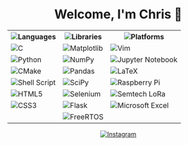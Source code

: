 <h1 align="center" dir="auto"> Welcome, I'm Chris 👋 </h1>

<!-- div align="center" dir="auto">
  <img src="https://github-readme-stats.vercel.app/api?username=cschorn01&show_icons=true" alt="Repository Stats">
</div -->

<div align="center" dir="auto">
  <table>
    <tr>
      <th><img alt="Languages" src="https://img.shields.io/badge/Languages%23ffffff.svg?style=for-the-badge&logo=Languages&logoColor=black"></th>
      <th><img alt="Libraries" src="https://img.shields.io/badge/Libraries%23ffffff.svg?style=for-the-badge&logo=Libraries&logoColor=black"></th>
      <th><img alt="Platforms" src="https://img.shields.io/badge/Platforms%23ffffff.svg?style=for-the-badge&logo=Platforms&logoColor=black"></th>
    </tr>
    <tr>
      <td><img alt="C" src="https://img.shields.io/badge/c-%2300599C.svg?style=for-the-badge&logo=c&logoColor=white"></td>
      <td><img alt="Matplotlib" src="https://img.shields.io/badge/Matplotlib-%23ffffff.svg?style=for-the-badge&logo=Matplotlib&logoColor=black"></td>
      <td><img alt="Vim" src="https://img.shields.io/badge/VIM-%2311AB00.svg?style=for-the-badge&logo=vim&logoColor=white"></td>
    </tr>
    <tr>
      <td><img alt="Python" src="https://img.shields.io/badge/python-3670A0?style=for-the-badge&logo=python&logoColor=ffdd54"></td>
      <td><img alt="NumPy" src="https://img.shields.io/badge/numpy-%23013243.svg?style=for-the-badge&logo=numpy&logoColor=white"></td>
      <td><img alt="Jupyter Notebook" src="https://img.shields.io/badge/jupyter-%23FA0F00.svg?style=for-the-badge&logo=jupyter&logoColor=white"></td>
    </tr>
    <tr>
      <td><img alt="CMake" src="https://img.shields.io/badge/CMake-%23008FBA.svg?style=for-the-badge&logo=cmake&logoColor=white"></td>
      <td><img alt="Pandas" src="https://img.shields.io/badge/pandas-%23150458.svg?style=for-the-badge&logo=pandas&logoColor=white"></td>
      <td><img alt="LaTeX" src="https://img.shields.io/badge/latex-%23008080.svg?style=for-the-badge&logo=latex&logoColor=white"></td>
    </tr>
    <tr>
      <td><img alt="Shell Script" src="https://img.shields.io/badge/shell_script-%23121011.svg?style=for-the-badge&logo=gnu-bash&logoColor=white"></td>
      <td><img alt="SciPy" src="https://img.shields.io/badge/SciPy-%230C55A5.svg?style=for-the-badge&logo=scipy&logoColor=%white"></td>
      <td><img alt="Raspberry Pi" src="https://img.shields.io/badge/-RaspberryPi-C51A4A?style=for-the-badge&logo=Raspberry-Pi"></td>
    </tr>
    <tr>
      <td><img alt="HTML5" src="https://img.shields.io/badge/html5-%23E34F26.svg?style=for-the-badge&logo=html5&logoColor=white"></td>
      <td><img alt="Selenium" src="https://img.shields.io/badge/-selenium-%43B02A?style=for-the-badge&logo=selenium&logoColor=white"></td>
      <td><img alt="Semtech LoRa" src="https://img.shields.io/badge/LoRa-1CAEED?style=for-the-badge"></td>
    </tr>
    <tr>
      <td><img alt="CSS3" src="https://img.shields.io/badge/css3-%231572B6.svg?style=for-the-badge&logo=css3&logoColor=white"></td>
      <td><img alt="Flask" src="https://img.shields.io/badge/flask-%23000.svg?style=for-the-badge&logo=flask&logoColor=white"></td>
      <td><img alt="Microsoft Excel" src="https://img.shields.io/badge/Microsoft_Excel-217346?style=for-the-badge&logo=microsoft-excel&logoColor=white">
</td>
    </tr>
      <td></td>
      <td><img alt="FreeRTOS" src="https://img.shields.io/badge/FreeRTOS-5CBA5B?style=for-the-badge"></td>
      <td></td>
    </tr>
  </table>
<div>


<div align="center" dir="auto">
  <a href="https://www.instagram.com/chris_schorn/">
    <img alt="Instagram" src="https://img.shields.io/badge/Instagram-%23E4405F.svg?style=for-the-badge&logo=Instagram&logoColor=white">
  </a>
</div>

<!-- div align="center" dir="auto"> <https://github.com/DenverCoder1/github-readme-streak-stats>
  <a href="https://git.io/streak-stats">
    <img alt="GitHub Streak" src="https://streak-stats.demolab.com/?user=cschorn01&theme=dark">
</div -->

<!-- div align="center" dir="auto">
  <img src="https://github-readme-stats.vercel.app/api/top-langs/?username=cschorn01&theme=blue-green" alt="Your Repository's Stats">
</div -->

<!--
**cschorn01/cschorn01** is a ✨ _special_ ✨ repository because its `README.md` (this file) appears on your GitHub profile.

[![Top Langs](https://github-readme-stats.vercel.app/api/top-langs/?username=cschorn01&layout=compact&theme=dark)](https://github.com/cschorn01)

![Hits](https://hitcounter.pythonanywhere.com/count/tag.svg?url=cschorn01)

![Profile View Counter](https://komarev.com/ghpvc/?username=cschorn01)

Here are some ideas to get you started:

- 🔭 I’m currently working on ...
- 🌱 I’m currently learning ...
- 👯 I’m looking to collaborate on ...
- 🤔 I’m looking for help with ...
- 💬 Ask me about ...
- 📫 How to reach me: ...
- 😄 Pronouns: ...
- ⚡ Fun fact: ...
-->
